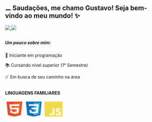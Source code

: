 ## ⚊ Saudações, me chamo Gustavo! Seja bem-vindo ao meu mundo! ✨
<div>
  <a href="https://github.com/Giordano1901">
    <img height="150em" src="https://github-readme-stats.vercel.app/api?username=giordano1901&show_icons=true&theme=rose_pine&include_all_commits=true&count_private=true"/>
    <img height="150em" src="https://github-readme-stats.vercel.app/api/top-langs/?username=giordano1901&layout=compact&langs_count=7&theme=rose_pine"/>
  </a>
</div>

##

  <!-- Reorganizar a partir daqui, o tamanho de tudo é desproporcional! De preferencia tentar colocar o div
       "Sobre mim" ao lado do "Linguagens familiares.-->

<div center="right">
  <h5><b>Um pouco sobre mim:</b></h5>
  <p>🌱 Iniciante em programação</p>
  <p>📚 Cursando nível superior (1° Semestre)</p>
  <p>☄️ Em busca de seu caminho na área</p>
</div>

##

<div>
  <h4><b>LINGUAGENS FAMILIARES<b></h4>
  <img align="center" alt="Rafa-HTML" height="50" width="60" src="https://raw.githubusercontent.com/devicons/devicon/master/icons/html5/html5-original.svg">
  <img align="center" alt="Rafa-CSS" height="50" width="60" src="https://raw.githubusercontent.com/devicons/devicon/master/icons/css3/css3-original.svg">
  <img align="center" alt="Rafa-Js" height="50" width="60" src="https://raw.githubusercontent.com/devicons/devicon/master/icons/javascript/javascript-plain.svg">
</div>

##

<!--
(INSERIR FORMAS DE CONTATO)>
